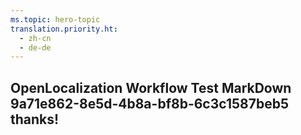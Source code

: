 ```yaml
---
ms.topic: hero-topic
translation.priority.ht: 
  - zh-cn
  - de-de
---
```

## OpenLocalization Workflow Test MarkDown 9a71e862-8e5d-4b8a-bf8b-6c3c1587beb5 thanks!
